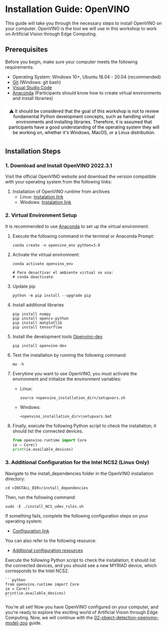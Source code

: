 # Installation Guide: OpenVINO

This guide will take you through the necessary steps to install OpenVINO on your computer. OpenVINO is the tool we will use in this workshop to work on Artificial Vision through Edge Computing.

## Prerequisites

Before you begin, make sure your computer meets the following requirements:

- Operating System: Windows 10+, Ubuntu 18.04 - 20.04 (recommended)
- [Git](https://git-scm.com/) (Windows: git bash)
- [Visual Studio Code](https://code.visualstudio.com/)
- [Anaconda](https://www.anaconda.com/download) (Participants should know how to create virtual environments and install libraries)

<div style="text-align:center; background-color:#ffff; padding:10px; color:black;">
⚠️ It should be considered that the goal of this workshop is not to review fundamental Python development concepts, such as handling virtual environments and installing libraries. Therefore, it is assumed that participants have a good understanding of the operating system they will be working on, whether it's Windows, MacOS, or a Linux distribution.
</div>

## Installation Steps

### 1. Download and Install OpenVINO 2022.3.1

Visit the official OpenVINO website and download the version compatible with your operating system from the following links:

1. Installation of OpenVINO runtime from archives
    - Linux: [Instalation link](https://docs.openvino.ai/2022.3/openvino_docs_install_guides_installing_openvino_from_archive_linux.html)
    - Windows: [Instalation link](https://docs.openvino.ai/2022.3/openvino_docs_install_guides_installing_openvino_from_archive_windows.html)

### 2. Virtual Environment Setup

It is recommended to use [Anaconda](https://www.anaconda.com/download) to set up the virtual environment.

1. Execute the following command in the terminal or Anaconda Prompt:
    
    ```
    conda create -n openvino_env python=3.9
    ```
    
2. Activate the virtual environment:
    
    ```
    conda activate openvino_env
    
    # Para desactivar el ambiente virtual se usa:
    # conda deactivate
    ```
    
3. Update pip
    
    ```
    python -m pip install --upgrade pip
    ```

4. Install additional libraries
   
    ```
    pip install numpy
    pip install opencv-python
    pip install matplotlib
    pip install tensorflow

    ```

5. Install the development tools [Openvino-dev](https://docs.openvino.ai/2022.3/openvino_docs_install_guides_install_dev_tools.html#doxid-openvino-docs-install-guides-install-dev-tools)
    
    ```
    pip install openvino-dev
    ```

6. Test the installation by running the following command:
    
    
    ```
    mo -h
    ```

7. Everytime you want to use OpenVINO, you must activate the environment and initialize the environment variables:
   
   - Linux:
       
        ```
        source <openvino_installation_dir>/setupvars.sh
        ```
    
    - Windows:
        
        ```
        <openvino_installation_dir>\setupvars.bat
        ```
    
8. Finally, execute the following Python script to check the installation; it should list the connected devices.
    
    ```python
    from openvino.runtime import Core
    ie = Core()
    print(ie.available_devices)
    ```

### 3. Additional Configuration for the Intel NCS2 (Linux Only)
Navigate to the install_dependencies folder in the OpenVINO installation directory:

```
cd <INSTALL_DIR>/install_dependencies
```

Then, run the following command:

```
sudo -E ./install_NCS_udev_rules.sh
```

If something fails, complete the following configuration steps on your operating system:

- [Configuration link](https://docs.openvino.ai/2022.3/openvino_docs_install_guides_configurations_for_ncs2.html#ncs-guide)

You can also refer to the following resource:

- [Addtional configuration resources](https://medium.com/openvino-toolkit/how-to-run-openvino-with-neural-compute-stick-2-on-linux-9ab1f185c920)

Execute the following Python script to check the installation; it should list the connected devices, and you should see a new MYRIAD device, which corresponds to the Intel NCS2.
    
    ```python
    from openvino.runtime import Core
    ie = Core()
    print(ie.available_devices)
    ```

You're all set! Now you have OpenVINO configured on your computer, and you're ready to explore the exciting world of Artificial Vision through Edge Computing. Now, we will continue with the [02-object-detection-openvino-model-zoo](02-object-detection-openvino-model-zoo.md) guide.
